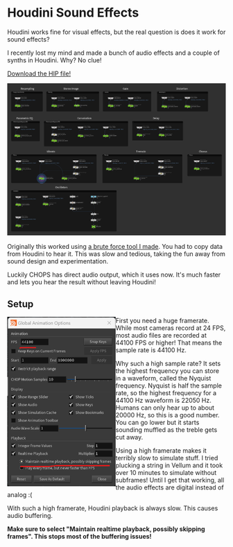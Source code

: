 # Houdini Sound Effects

Houdini works fine for visual effects, but the real question is does it work for sound effects?

I recently lost my mind and made a bunch of audio effects and a couple of synths in Houdini. Why? No clue!

[Download the HIP file!](hips/sdfs/sdf_volumes.hipnc?raw=true)

<img src="./images/sound/soundfx.png" width="800">

Originally this worked using [a brute force tool I made](https://mysterypancake.github.io/Houdini-Fun/tools/RawAudio). You had to copy data from Houdini to hear it. This was slow and tedious, taking the fun away from sound design and experimentation.

Luckily CHOPS has direct audio output, which it uses now. It's much faster and lets you hear the result without leaving Houdini!

## Setup

<img align="left" src="./images/sound/soundanimsettings.png" width="250">

First you need a huge framerate. While most cameras record at 24 FPS, most audio files are recorded at 44100 FPS or higher! That means the sample rate is 44100 Hz.

Why such a high sample rate? It sets the highest frequency you can store in a waveform, called the Nyquist frequency. Nyquist is half the sample rate, so the highest frequency for a 44100 Hz waveform is 22050 Hz. Humans can only hear up to about 20000 Hz, so this is a good number. You can go lower but it starts sounding muffled as the treble gets cut away.

Using a high framerate makes it terribly slow to simulate stuff. I tried plucking a string in Vellum and it took over 10 minutes to simulate without subframes! Until I get that working, all the audio effects are digital instead of analog :(

With such a high framerate, Houdini playback is always slow. This causes audio buffering.

**Make sure to select "Maintain realtime playback, possibly skipping frames". This stops most of the buffering issues!**
